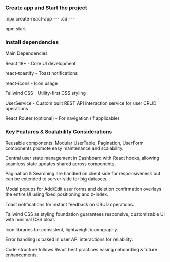### Create app and Start the project 

.npx create-react-app --- <project-name> 
.cd --- <project-name>

npm start 

### Install dependencies 

Main Dependencies

React 18+ - Core UI development

react-toastify - Toast notifications

react-icons - Icon usage

Tailwind CSS - Utility-first CSS styling

UserService - Custom built REST API interaction service for user CRUD operations

React Router (optional) - For navigation (if applicable)


### Key Features & Scalability Considerations

Reusable components: Modular UserTable, Pagination, UserForm components promote easy maintenance and scalability.

Central user state management in Dashboard with React hooks, allowing seamless state updates shared across components.

Pagination & Searching are handled on client side for responsiveness but can be extended to server-side for big datasets.

Modal popups for Add/Edit user forms and deletion confirmation overlays the entire UI using fixed positioning and z-index.

Toast notifications for instant feedback on CRUD operations.

Tailwind CSS as styling foundation guarantees responsive, customizable UI with minimal CSS bloat.

Icon libraries for consistent, lightweight iconography.

Error handling is baked in user API interactions for reliability.

Code structure follows React best practices easing onboarding & future enhancements.







